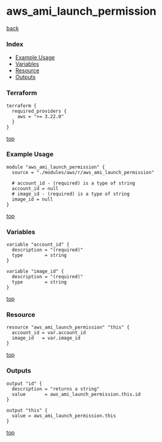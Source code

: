 # aws_ami_launch_permission
[back](../aws.md)
### Index
- [Example Usage](#example-usage)
- [Variables](#variables)
- [Resource](#resource)
- [Outputs](#outputs)
### Terraform
```hcl
terraform {
  required_providers {
    aws = ">= 3.22.0"
  }
}
```
[top](#index)
### Example Usage
```hcl
module "aws_ami_launch_permission" {
  source = "./modules/aws/r/aws_ami_launch_permission"

  # account_id - (required) is a type of string
  account_id = null
  # image_id - (required) is a type of string
  image_id = null
}
```
[top](#index)
### Variables
```hcl
variable "account_id" {
  description = "(required)"
  type        = string
}

variable "image_id" {
  description = "(required)"
  type        = string
}
```
[top](#index)

### Resource
```hcl
resource "aws_ami_launch_permission" "this" {
  account_id = var.account_id
  image_id   = var.image_id
}
```
[top](#index)
### Outputs
```hcl
output "id" {
  description = "returns a string"
  value       = aws_ami_launch_permission.this.id
}

output "this" {
  value = aws_ami_launch_permission.this
}
```
[top](#index)
